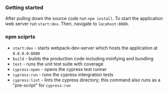 ### Getting started

After pulling down the source code run `npm install`. To start the application web server run `start:dev`. Then, navigate to `locahost:8080`.

### npm sciprts

* `start:dev` - starts webpack-dev-server which hosts the application at `0.0.0.0:8080`
* `build` - builds the production code including minifying and bundling
* `test` - runs the unit test suite with coverage
* `cypress:open` - opens the cypress test runner
* `cypress:run` - runs the cypress intergration tests
* `cypress:lint` - lints the cypress directory; this command also runs as a "pre-script" for `cypress:run`

